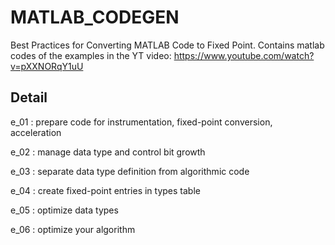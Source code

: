 # MATLAB_CODEGEN
Best Practices for Converting MATLAB Code to Fixed Point.
Contains matlab codes of the examples in the YT video: 
https://www.youtube.com/watch?v=pXXNORqY1uU

## Detail
e_01 : prepare code for instrumentation, fixed-point conversion, acceleration

e_02 : manage data type and control bit growth

e_03 : separate data type definition from algorithmic code

e_04 : create fixed-point entries in types table

e_05 : optimize data types

e_06 : optimize your algorithm
